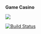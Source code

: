 **Game Casino**

[![](https://jitpack.io/v/bo712/project-lvl1-s431.svg)](https://jitpack.io/#bo712/project-lvl1-s431)

[![Build Status](https://travis-ci.org/bo712/project-lvl1-s431.svg?branch=master)](https://travis-ci.org/bo712/project-lvl1-s431)